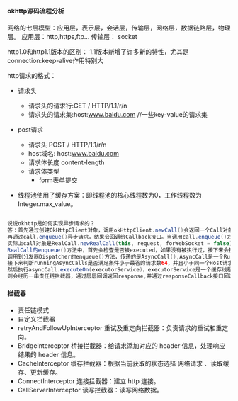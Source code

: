 #### okhttp源码流程分析

网络的七层模型：应用层，表示层，会话层，传输层，网络层，数据链路层，物理层。
应用层：http,https,ftp...
传输层： socket

http1.0和http1.1版本的区别：
1.1版本新增了许多新的特性，尤其是connection:keep-alive作用特别大

http请求的格式：
* 请求头
  * 请求头的请求行:GET / HTTP/1.1/r/n
  * 请求头的请求集:host:www.baidu.com //一些key-value的请求集
* post请求
  * 请求头 POST / HTTP/1.1/r/n
  * host域名: host:www.baidu.com
  * 请求体长度 content-length
  * 请求体类型
    * form表单提交

 * 线程池使用了缓存方案：即线程池的核心线程数为0，工作线程数为Integer.max_value。

```java

说说okhttp是如何实现异步请求的？
答：首先通过创建OkHttpClient对象，调用okHttpClient.newCall()会返回一个Call对象,
再通过call.enqueue()异步请求，结果会回调给Callback接口。当调用call.enqueue()方法的时候，
实际上call对象是RealCall.newRealCall(this, request, forWebSocket = false)，RealCall是Call的子类，
RealCall的enqueue()方法中，首先会检查是否被executed，如果没有被执行过，接下来会执行  client.dispatcher.enqueue(AsyncCall(responseCallback))，
调用到分发器Dispatcher的enqueue()方法，传递的是AsyncCall(),AsyncCall是一个Runnable,Dispatcher的enqueue方法，readyAsyncCalls加入到待执行队列中，
接下来判断runningAsyncCalls是否满足条件小于最答的请求数64，并且小于同一个Host请求数5,则runningAsyncCalls队列会把任务asyncCall添加进去，并且executableCalls会添加到集合中，
然后执行asyncCall.executeOn(executorService)，executorService是一个缓存线程池，接下来通过执行executorService.execute(this)，这个this就是runnable,因此会执行run()方法中的getResponseWithInterceptorChain(),
则会经历一串责任链拦截器，通过层层回调返回response,并通过responseCallback接口回调给Callback最初调用的地方，到这里就执行完毕，然后就会执行一些清理工作。

```

####  拦截器
* 责任链模式
* 自定义拦截器
* retryAndFollowUpInterceptor 重试及重定向拦截器：负责请求的重试和重定向。
* BridgeInterceptor 桥接拦截器：给请求添加对应的 header 信息，处理响应结果的 header 信息。
* CacheInterceptor 缓存拦截器：根据当前获取的状态选择 网络请求 、读取缓存、更新缓存。
* ConnectInterceptor 连接拦截器：建立 http 连接。
* CallServerInterceptor 读写拦截器：读写网络数据。